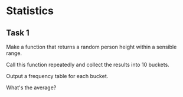 # Statistics

## Task 1

Make a function that returns a random person height within a sensible range.

Call this function repeatedly and collect the results into 10 buckets.

Output a frequency table for each bucket.

What's the average?

